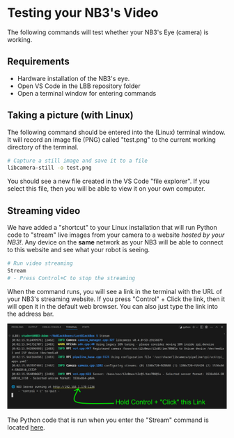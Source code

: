 # Testing your NB3's Video
The following commands will test whether your NB3's Eye (camera) is working.

## Requirements
- Hardware installation of the NB3's eye.
- Open VS Code in the LBB repository folder
- Open a terminal window for entering commands

## Taking a picture (with Linux)
The following command should be entered into the (Linux) terminal window. It will record an image file (PNG) called "test.png" to the current working directory of the terminal.

```bash
# Capture a still image and save it to a file
libcamera-still -o test.png
```

You should see a new file created in the VS Code "file explorer". If you select this file, then you will be able to view it on your own computer.

## Streaming video
We have added a "shortcut" to your Linux installation that will run Python code to "stream" live images from your camera to a website *hosted by your NB3!*. Any device on the **same** network as your NB3 will be able to connect to this website and see what your robot is seeing.

```bash
# Run video streaming
Stream
# - Press Control+C to stop the streaming
```

When the command runs, you will see a link in the terminal with the URL of your NB3's streaming website. If you press "Control" + Click the link, then it will open it in the default web browser. You can also just type the link into the address bar.

![Stream-NB3 Terminal](images/stream-NB3-terminal.png)

The Python code that is run when you enter the "Stream" command is located [here](/boxes/vision/stream-NB3/stream.py).